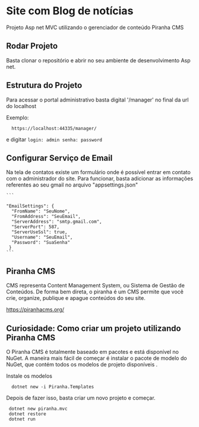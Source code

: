 # Site com Blog de notícias

Projeto Asp net MVC utilizando o gerenciador de conteúdo Piranha CMS

## Rodar Projeto

Basta clonar o repositório e abrir no seu ambiente de desenvolvimento Asp net.

## Estrutura do Projeto

  Para acessar o portal administrativo basta digital '/manager' no final da url do localhost 
  
  Exemplo: 
  ```
    https://localhost:44335/manager/
  ```
  
  e digitar 
    ```
       login: admin
       senha: password
    ```
    
## Configurar Serviço de Email

Na tela de contatos existe um formulário onde é possível entrar em contato com o administrador do site. Para funcionar, basta adicionar as informações referentes ao seu gmail no arquivo "appsettings.json"

    ```
    
    "EmailSettings": {
      "FromName": "SeuNome",
      "FromAddress": "SeuEmail",
      "ServerAddress": "smtp.gmail.com",
      "ServerPort": 587,
      "ServerUseSsl": true,
      "Username": "SeuEmail",
      "Password": "SuaSenha"
     }
    ```
    

## Piranha CMS

CMS representa Content Management System, ou Sistema de Gestão de Conteúdos. De forma bem direta, o piranha é um CMS permite que você crie, organize, publique e apague conteúdos do seu site. 

https://piranhacms.org/

## Curiosidade: Como criar um projeto utilizando Piranha CMS

O Piranha CMS é totalmente baseado em pacotes e está disponível no NuGet. A maneira mais fácil de começar é instalar o pacote de modelo do NuGet, que contém todos os modelos de projeto disponíveis .

Instale os modelos
  ```
    dotnet new -i Piranha.Templates
  ```
Depois de fazer isso, basta criar um novo projeto e começar.
  ```
   dotnet new piranha.mvc 
   dotnet restore 
   dotnet run
  ```


  
  

